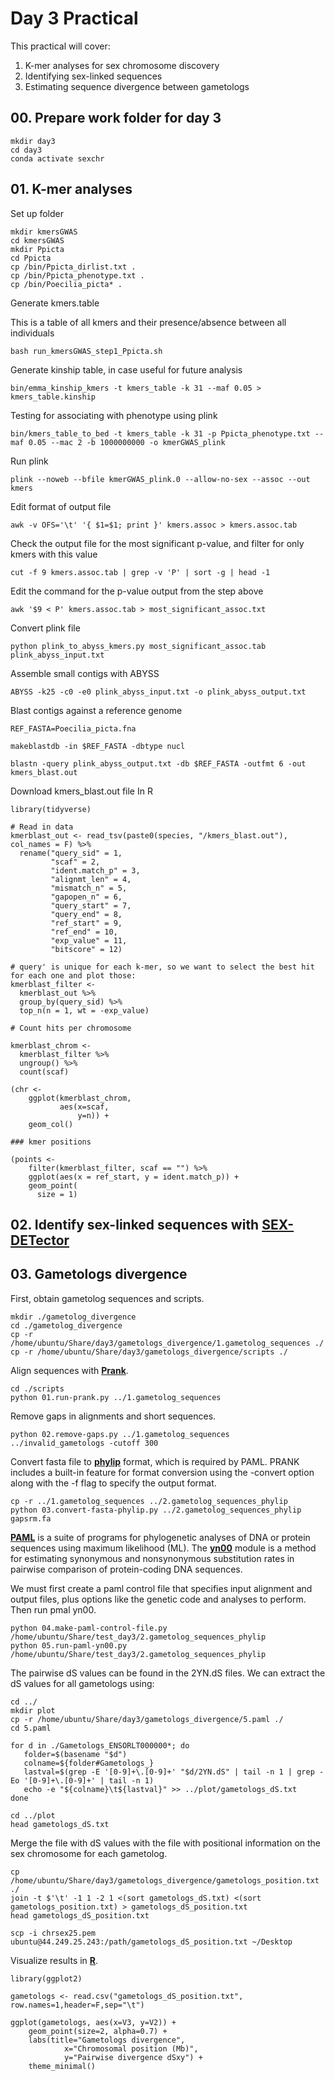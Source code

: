 # Day 3 Practical

This practical will cover:

1. K-mer analyses for sex chromosome discovery
2. Identifying sex-linked sequences
3. Estimating sequence divergence between gametologs

## 00. Prepare work folder for day 3

```
mkdir day3
cd day3
conda activate sexchr
```

## 01. K-mer analyses

Set up folder

```
mkdir kmersGWAS
cd kmersGWAS
mkdir Ppicta
cd Ppicta
cp /bin/Ppicta_dirlist.txt .
cp /bin/Ppicta_phenotype.txt .
cp /bin/Poecilia_picta* .
```

Generate kmers.table

This is a table of all kmers and their presence/absence between all individuals

```
bash run_kmersGWAS_step1_Ppicta.sh
```

Generate kinship table, in case useful for future analysis

```
bin/emma_kinship_kmers -t kmers_table -k 31 --maf 0.05 > kmers_table.kinship
```

Testing for associating with phenotype using plink

```
bin/kmers_table_to_bed -t kmers_table -k 31 -p Ppicta_phenotype.txt --maf 0.05 --mac 2 -b 1000000000 -o kmerGWAS_plink
```

Run plink

```
plink --noweb --bfile kmerGWAS_plink.0 --allow-no-sex --assoc --out kmers
```

Edit format of output file

```
awk -v OFS='\t' '{ $1=$1; print }' kmers.assoc > kmers.assoc.tab
```

Check the output file for the most significant p-value, and filter for only kmers with this value

```
cut -f 9 kmers.assoc.tab | grep -v 'P' | sort -g | head -1
```

Edit the command for the p-value output from the step above

```
awk '$9 < P' kmers.assoc.tab > most_significant_assoc.txt
```

Convert plink file

```
python plink_to_abyss_kmers.py most_significant_assoc.tab plink_abyss_input.txt
```

Assemble small contigs with ABYSS

```
ABYSS -k25 -c0 -e0 plink_abyss_input.txt -o plink_abyss_output.txt
```

Blast contigs against a reference genome

```
REF_FASTA=Poecilia_picta.fna

makeblastdb -in $REF_FASTA -dbtype nucl

blastn -query plink_abyss_output.txt -db $REF_FASTA -outfmt 6 -out kmers_blast.out
```

Download kmers_blast.out file
In R

```
library(tidyverse)

# Read in data
kmerblast_out <- read_tsv(paste0(species, "/kmers_blast.out"), col_names = F) %>%
  rename("query_sid" = 1,
         "scaf" = 2,
         "ident.match_p" = 3,
         "alignmt_len" = 4,
         "mismatch_n" = 5,
         "gapopen_n" = 6,
         "query_start" = 7,
         "query_end" = 8,
         "ref_start" = 9,
         "ref_end" = 10,
         "exp_value" = 11,
         "bitscore" = 12)

# query' is unique for each k-mer, so we want to select the best hit for each one and plot those:
kmerblast_filter <- 
  kmerblast_out %>% 
  group_by(query_sid) %>% 
  top_n(n = 1, wt = -exp_value)

# Count hits per chromosome

kmerblast_chrom <-
  kmerblast_filter %>% 
  ungroup() %>% 
  count(scaf)

(chr <-
    ggplot(kmerblast_chrom,
           aes(x=scaf,
               y=n)) + 
    geom_col()

### kmer positions

(points <-
	filter(kmerblast_filter, scaf == "") %>%
    ggplot(aes(x = ref_start, y = ident.match_p)) +
    geom_point(
      size = 1)

```

## 02. Identify sex-linked sequences with **[SEX-DETector](https://pmc.ncbi.nlm.nih.gov/articles/PMC5010906/)**

## 03. Gametologs divergence

First, obtain gametolog sequences and scripts.

```
mkdir ./gametolog_divergence
cd ./gametolog_divergence
cp -r /home/ubuntu/Share/day3/gametologs_divergence/1.gametolog_sequences ./
cp -r /home/ubuntu/Share/day3/gametologs_divergence/scripts ./
```

Align sequences with **[Prank](http://wasabiapp.org/software/prank/)**.

```
cd ./scripts
python 01.run-prank.py ../1.gametolog_sequences
```

Remove gaps in alignments and short sequences.

```
python 02.remove-gaps.py ../1.gametolog_sequences ../invalid_gametologs -cutoff 300
```

Convert fasta file to **[phylip](https://www.phylo.org/index.php/help/phylip)** format, which is required by PAML. PRANK includes a built-in feature for format conversion using the -convert option along with the -f flag to specify the output format.

```
cp -r ../1.gametolog_sequences ../2.gametolog_sequences_phylip
python 03.convert-fasta-phylip.py ../2.gametolog_sequences_phylip gapsrm.fa
```

**[PAML](https://snoweye.github.io/phyclust/document/pamlDOC.pdf)** is a suite of programs for phylogenetic analyses of DNA or protein sequences using maximum likelihood (ML). The **[yn00]()** module is a method for estimating synonymous and nonsynonymous substitution rates in pairwise comparison of protein-coding DNA sequences. 

We must first create a paml control file that specifies input alignment and output files, plus options like the genetic code and analyses to perform. Then run pmal yn00.

```
python 04.make-paml-control-file.py /home/ubuntu/Share/test_day3/2.gametolog_sequences_phylip
python 05.run-paml-yn00.py /home/ubuntu/Share/test_day3/2.gametolog_sequences_phylip
```

The pairwise dS values can be found in the 2YN.dS files. We can extract the dS values for all gametologs using:

```
cd ../
mkdir plot
cp -r /home/ubuntu/Share/day3/gametologs_divergence/5.paml ./
cd 5.paml

for d in ./Gametologs_ENSORLT000000*; do
   folder=$(basename "$d")
   colname=${folder#Gametologs_}
   lastval=$(grep -E '[0-9]+\.[0-9]+' "$d/2YN.dS" | tail -n 1 | grep -Eo '[0-9]+\.[0-9]+' | tail -n 1)
   echo -e "${colname}\t${lastval}" >> ../plot/gametologs_dS.txt
done

cd ../plot
head gametologs_dS.txt
```

Merge the file with dS values with the file with positional information on the sex chromosome for each gametolog.

```
cp /home/ubuntu/Share/day3/gametologs_divergence/gametologs_position.txt ./
join -t $'\t' -1 1 -2 1 <(sort gametologs_dS.txt) <(sort gametologs_position.txt) > gametologs_dS_position.txt
head gametologs_dS_position.txt

scp -i chrsex25.pem ubuntu@44.249.25.243:/path/gametologs_dS_position.txt ~/Desktop
```

Visualize results in **[R](https://www.r-project.org/)**.

```
library(ggplot2)

gametologs <- read.csv("gametologs_dS_position.txt", row.names=1,header=F,sep="\t")

ggplot(gametologs, aes(x=V3, y=V2)) + 
	geom_point(size=2, alpha=0.7) +
	labs(title="Gametologs divergence",
			x="Chromosomal position (Mb)",
			y="Pairwise divergence dSxy") +
	theme_minimal()
```
